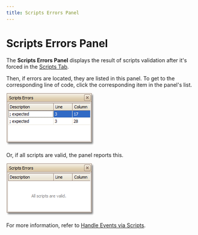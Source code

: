 ```yaml
---
title: Scripts Errors Panel
---
```

# Scripts Errors Panel
The **Scripts Errors Panel** displays the result of scripts validation after it's forced in the [Scripts Tab](../../../../../../interface-elements-for-desktop/articles/report-designer/report-designer-for-winforms/report-designer-reference/report-designer-ui/scripts-tab.md).

Then, if errors are located, they are listed in this panel. To get to the corresponding line of code, click the corresponding item in the panel's list.

![RD_Elements_ScriptsErrors_0](../../../../../images/Img11139.png)

Or, if all scripts are valid, the panel reports this.

![RD_Elements_ScriptsErrors_1](../../../../../images/Img11140.png)

For more information, refer to [Handle Events via Scripts](../../../../../../interface-elements-for-desktop/articles/report-designer/report-designer-for-winforms/create-reports/miscellaneous/handle-events-via-scripts.md).